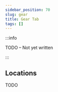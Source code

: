 ```yaml
---
sidebar_position: 70
slug: gear
title: Gear Tab
tags: []
---
```


:::info

TODO – Not yet written

:::

## Locations

TODO
